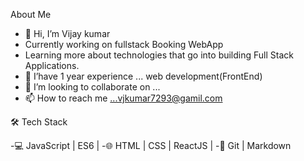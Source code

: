  About Me 
- 👋 Hi, I’m Vijay kumar  
- Currently working on fullstack Booking WebApp
- Learning more about technologies that go into building Full Stack Applications.
- 🌱 I’have 1 year experience  ... web development(FrontEnd)
- 💞️ I’m looking to collaborate on ...
- 📫 How to reach me ...vjkumar7293@gamil.com


🛠 Tech Stack

-💻   JavaScript | ES6 |
-🌐   HTML | CSS | ReactJS | 
-🔧   Git | Markdown
<!---
VJ7293/VJ7293 is a ✨ special ✨ repository because its `README.md` (this file) appears on your GitHub profile.
You can click the Preview link to take a look at your changes.
--->
